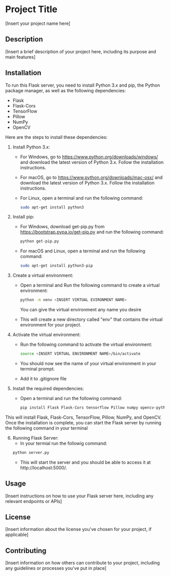 # Project Title

[Insert your project name here]

## Description

[Insert a brief description of your project here, including its purpose and main features]

## Installation

To run this Flask server, you need to install Python 3.x and pip, the Python package manager, as well as the following dependencies:

- Flask
- Flask-Cors
- TensorFlow
- Pillow
- NumPy
- OpenCV

Here are the steps to install these dependencies:

1. Install Python 3.x: 
   - For Windows, go to https://www.python.org/downloads/windows/ and download the latest version of Python 3.x. Follow the installation instructions.
   - For macOS, go to https://www.python.org/downloads/mac-osx/ and download the latest version of Python 3.x. Follow the installation instructions.
   - For Linux, open a terminal and run the following command:
   
     ```sh
     sudo apt-get install python3
     ```
   
2. Install pip:
   - For Windows, download get-pip.py from https://bootstrap.pypa.io/get-pip.py and run the following command:
   
     ```sh
     python get-pip.py
     ```
     
   - For macOS and Linux, open a terminal and run the following command:
   
     ```sh
     sudo apt-get install python3-pip
     ```
3. Create a virtual environment:
   - Open a terminal and Run the following command to create a virtual environment:
     ```sh
     python -m venv <INSERT VIRTUAL EVIRONMENT NAME>
     ```
     You can give the virtual environment any name you desire
     
   - This will create a new directory called "env" that contains the virtual environment for your project.
   
4. Activate the virtual environment:
   - Run the following command to activate the virtual environment:
   
     ```sh
     source <INSERT VIRTUAL ENVIRONMENT NAME>/bin/activate
     ```
     
   - You should now see the name of your virtual environment in your terminal prompt.
   - Add it to .gitignore file
   
5. Install the required dependencies:
   - Open a terminal and run the following command:
   
     ```sh
     pip install Flask Flask-Cors tensorflow Pillow numpy opencv-python-headless
     ```

This will install Flask, Flask-Cors, TensorFlow, Pillow, NumPy, and OpenCV. Once the installation is complete, you can start the Flask server by running the following command in your terminal

6. Running Flask Server:
   - In your termial run the followig command:
   ```sh
   python server.py
   ```
   - This will start the server and you should be able to access it at http://localhost:5000/.

## Usage

[Insert instructions on how to use your Flask server here, including any relevant endpoints or APIs]

## License

[Insert information about the license you've chosen for your project, if applicable]

## Contributing

[Insert information on how others can contribute to your project, including any guidelines or processes you've put in place]
